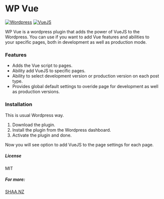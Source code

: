# WP Vue

[![Wordpress](https://d1q6f0aelx0por.cloudfront.net/product-logos/fcbd05b8-ec7e-4191-80f6-dae8ec3d9d25-wordpress.png)](https://wordpress.org/download/) 
[![VueJS](https://hollowtree.gallerycdn.vsassets.io/extensions/hollowtree/vue-snippets/0.1.9/1536163208133/Microsoft.VisualStudio.Services.Icons.Default)](https://vuejs.org/)

WP Vue is a wordpress plugin that adds the power of VueJS to the Wordpress. You can use if you want to add Vue features and abilities to your specific pages, both in development as well as production mode.

### Features

  - Adds the Vue script to pages.
  - Ability add VueJS to specific pages.
  - Ability to select development version or production version on each post type.
  - Provides global default settings to overide page for development as well as production versions.


### Installation

This is usual Wordpress way.

1. Download the plugin.
2. Install the plugin from the Wordpress dashboard.
3. Activate the plugin and done.

Now you will see option to add VueJS to the page settings for each page.

##### License
MIT

##### For more:
[SHAA.NZ](https://shaa.nz)